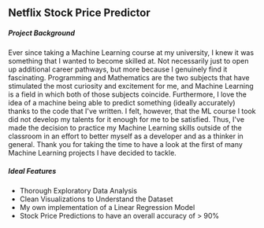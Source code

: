 ## Netflix Stock Price Predictor

##### Project Background
 Ever since taking a Machine Learning course at my university, I knew it was something that I wanted to become skilled at. Not necessarily just to open up additional career pathways, but more because I genuinely find it fascinating. Programming and Mathematics are the two subjects that have stimulated the most curiosity and excitement for me, and Machine Learning is a field in which both of those subjects coincide. Furthermore, I love the idea of a machine being able to predict something (ideally accurately) thanks to the code that I've written. I felt, however, that the ML course I took did not develop my talents for it enough for me to be satisfied. Thus, I've made the decision to practice my Machine Learning skills outside of the classroom in an effort to better myself as a developer and as a thinker in general. Thank you for taking the time to have a look at the first of many Machine Learning projects I have decided to tackle.

 ##### Ideal Features
 - Thorough Exploratory Data Analysis
 - Clean Visualizations to Understand the Dataset
 - My own implementation of a Linear Regression Model
 - Stock Price Predictions to have an overall accuracy of > 90%

